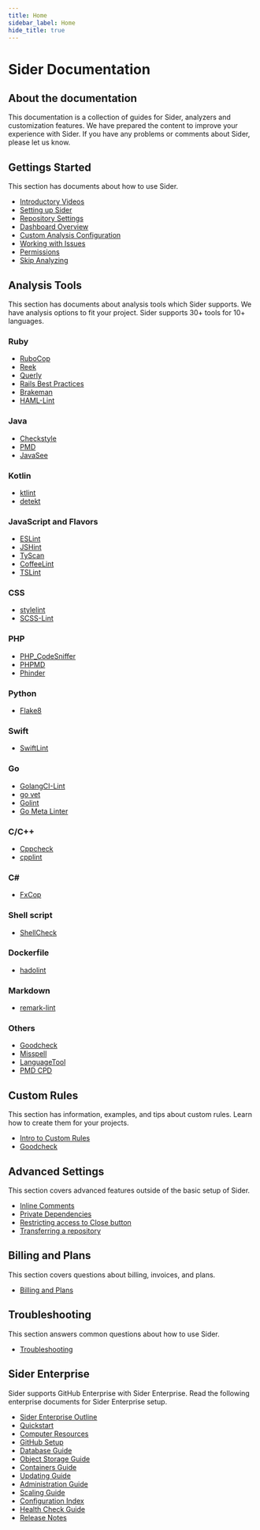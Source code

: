 ```yaml
---
title: Home
sidebar_label: Home
hide_title: true
---
```


# Sider Documentation

## About the documentation

This documentation is a collection of guides for Sider, analyzers and customization features.
We have prepared the content to improve your experience with Sider. If you have any problems or comments about Sider, please let us know.

## Gettings Started

This section has documents about how to use Sider.

- [Introductory Videos](./getting-started/intro-videos.md)
- [Setting up Sider](./getting-started/setup.md)
- [Repository Settings](./getting-started/repository-settings.md)
- [Dashboard Overview](./getting-started/dashboard.md)
- [Custom Analysis Configuration](./getting-started/custom-configuration.md)
- [Working with Issues](./getting-started/working-with-issues.md)
- [Permissions](./getting-started/permissions.md)
- [Skip Analyzing](./getting-started/skip-analyzing.md)

## Analysis Tools

This section has documents about analysis tools which Sider supports. We have analysis options to fit your project. Sider supports 30+ tools for 10+ languages.

### Ruby

- [RuboCop](./tools/ruby/rubocop.md)
- [Reek](./tools/ruby/reek.md)
- [Querly](./tools/ruby/querly.md)
- [Rails Best Practices](./tools/ruby/rails-bestpractices.md)
- [Brakeman](./tools/ruby/brakeman.md)
- [HAML-Lint](./tools/ruby/haml-lint.md)

### Java

- [Checkstyle](./tools/java/checkstyle.md)
- [PMD](./tools/java/pmd.md)
- [JavaSee](./tools/java/javasee.md)

### Kotlin

- [ktlint](./tools/kotlin/ktlint.md)
- [detekt](./tools/kotlin/detekt.md)

### JavaScript and Flavors

- [ESLint](./tools/javascript/eslint.md)
- [JSHint](./tools/javascript/jshint.md)
- [TyScan](./tools/javascript/tyscan.md)
- [CoffeeLint](./tools/javascript/coffeelint.md)
- [TSLint](./tools/javascript/tslint.md)

### CSS

- [stylelint](./tools/css/stylelint.md)
- [SCSS-Lint](./tools/css/scss-lint.md)

### PHP

- [PHP_CodeSniffer](./tools/php/codesniffer.md)
- [PHPMD](./tools/php/phpmd.md)
- [Phinder](./tools/php/phinder.md)

### Python

- [Flake8](./tools/python/flake8.md)

### Swift

- [SwiftLint](./tools/swift/swiftlint.md)

### Go

- [GolangCI-Lint](./tools/go/golangci-lint.md)
- [go vet](./tools/go/govet.md)
- [Golint](./tools/go/golint.md)
- [Go Meta Linter](./tools/go/gometalinter.md)

### C/C++

- [Cppcheck](./tools/cplusplus/cppcheck.md)
- [cpplint](./tools/cplusplus/cpplint.md)

<!-- prettier-ignore-start -->

### C\#

<!-- prettier-ignore-end -->

- [FxCop](./tools/csharp/fxcop.md)

### Shell script

- [ShellCheck](./tools/shellscript/shellcheck.md)

### Dockerfile

- [hadolint](./tools/dockerfile/hadolint.md)

### Markdown

- [remark-lint](./tools/markdown/remark-lint.md)

### Others

- [Goodcheck](./tools/others/goodcheck.md)
- [Misspell](./tools/others/misspell.md)
- [LanguageTool](./tools/others/languagetool.md)
- [PMD CPD](./tools/others/pmd-cpd.md)

## Custom Rules

This section has information, examples, and tips about custom rules. Learn how to create them for your projects.

- [Intro to Custom Rules](./custom-rules/introduction-to-custom-rules.md)
- [Goodcheck](./custom-rules/goodcheck.md)

## Advanced Settings

This section covers advanced features outside of the basic setup of Sider.

- [Inline Comments](./advanced-settings/inline-comments.md)
- [Private Dependencies](./advanced-settings/private-dependencies.md)
- [Restricting access to Close button](./advanced-settings/restricting-access-to-close-button.md)
- [Transferring a repository](./advanced-settings/transferring-a-repository.md)

## Billing and Plans

This section covers questions about billing, invoices, and plans.

- [Billing and Plans](./billing-and-plans.md)

## Troubleshooting

This section answers common questions about how to use Sider.

- [Troubleshooting](./troubleshooting.md)

## Sider Enterprise

Sider supports GitHub Enterprise with Sider Enterprise.
Read the following enterprise documents for Sider Enterprise setup.

- [Sider Enterprise Outline](./enterprise/outline.md)
- [Quickstart](./enterprise/quickstart.md)
- [Computer Resources](./enterprise/resources.md)
- [GitHub Setup](./enterprise/github.md)
- [Database Guide](./enterprise/database.md)
- [Object Storage Guide](./enterprise/storage.md)
- [Containers Guide](./enterprise/containers.md)
- [Updating Guide](./enterprise/updating.md)
- [Administration Guide](./enterprise/administration.md)
- [Scaling Guide](./enterprise/scaling.md)
- [Configuration Index](./enterprise/config.md)
- [Health Check Guide](./enterprise/healthcheck.md)
- [Release Notes](./enterprise/releases/index.md)
